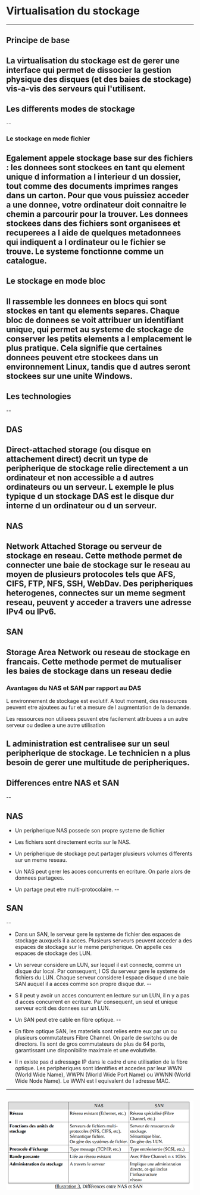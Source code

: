 # Virtualisation du stockage
---

## Principe de base

La virtualisation du stockage est de gerer une interface qui permet de dissocier la gestion physique des disques (et des baies de stockage) vis-a-vis des serveurs qui l'utilisent.
---

## Les differents modes de stockage
--

### Le stockage en mode fichier

Egalement appele stockage base sur des fichiers : les donnees sont stockees en tant qu element unique d information a l interieur d un dossier, tout comme des documents imprimes ranges dans un carton. Pour que vous puissiez acceder a une donnee, votre ordinateur doit connaitre le chemin a parcourir pour la trouver. Les donnees stockees dans des fichiers sont organisees et recuperees a l aide de quelques metadonnees qui indiquent a l ordinateur ou le fichier se trouve. Le systeme fonctionne comme un catalogue.
--

## Le stockage en mode bloc 

Il rassemble les donnees en blocs qui sont stockes en tant qu elements separes. Chaque bloc de donnees se voit attribuer un identifiant unique, qui permet au systeme de stockage de conserver les petits elements a l emplacement le plus pratique. Cela signifie que certaines donnees peuvent etre stockees dans un environnement Linux, tandis que d autres seront stockees sur une unite Windows.
---

## Les technologies
--

## DAS

Direct-attached storage (ou disque en attachement direct) decrit un type de peripherique de stockage relie directement a un ordinateur et non accessible a d autres ordinateurs ou un serveur. L exemple le plus typique d un stockage DAS est le disque dur interne d un ordinateur ou d un serveur.
--

## NAS

Network Attached Storage ou serveur de stockage en reseau. Cette methode permet de connecter une baie de stockage sur le reseau au moyen de plusieurs protocoles tels que AFS, CIFS, FTP, NFS, SSH, WebDav. Des peripheriques heterogenes, connectes sur un meme segment reseau, peuvent y acceder a travers une adresse IPv4 ou IPv6.
--

## SAN

Storage Area Network ou reseau de stockage en francais. Cette methode permet de mutualiser les baies de stockage dans un reseau dedie
--

### Avantages du NAS et SAN par rapport au DAS

 L environnement de stockage est evolutif. A tout moment, des ressources peuvent etre ajoutees au fur et a mesure de l augmentation de la demande. 
 
 Les ressources non utilisees peuvent etre facilement attribuees a un autre serveur ou dediee a une autre utilisation 
 
 L administration est centralisee sur un seul peripherique de stockage. Le technicien n a plus besoin de gerer une multitude de peripheriques.
--

## Differences entre NAS et SAN
--

## NAS

- Un peripherique NAS possede son propre systeme de fichier 

- Les fichiers sont directement ecrits sur le NAS.

- Un peripherique de stockage peut partager plusieurs volumes differents sur un meme reseau.

- Un NAS peut gerer les acces concurrents en ecriture. On parle alors de donnees partagees.

- Un partage peut etre multi-protocolaire. 
--

## SAN
--

- Dans un SAN, le serveur gere le systeme de fichier des espaces de stockage auxquels il a acces. Plusieurs serveurs peuvent acceder a des espaces de stockage sur le meme peripherique. On appelle ces espaces de stockage des LUN.

- Un serveur considere un LUN, sur lequel il est connecte, comme un disque dur local. Par consequent, l OS du serveur gere le systeme de fichiers du LUN. Chaque serveur considere l espace disque d une baie SAN auquel il a acces comme son propre disque dur.
--

- S il peut y avoir un acces concurrent en lecture sur un LUN, il n y a pas d acces concurrent en ecriture. Par consequent, un seul et unique serveur ecrit des donnees sur un LUN.

- Un SAN peut etre cable en fibre optique. 
--

- En fibre optique SAN, les materiels sont relies entre eux par un ou plusieurs commutateurs Fibre Channel. On parle de switchs ou de directors. Ils sont de gros commutateurs de plus de 64 ports, garantissant une disponibilite maximale et une evolutivite.

- Il n existe pas d adressage IP dans le cadre d une utilisation de la fibre optique. Les peripheriques sont identifies et accedes par leur WWN (World Wide Name), WWPN (World Wide Port Name) ou WWNN (World Wide Node Name). Le WWN est l equivalent de l adresse MAC.
---

![image](./Titre.png)
--

